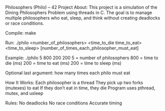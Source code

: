 Philosophers (Philo) – 42 Project
About:
This project is a simulation of the Dining Philosophers Problem using threads in C. The goal is to manage multiple philosophers who eat, sleep, and think without creating deadlocks or race conditions.

Compile:
make

Run:
./philo <number_of_philosophers> <time_to_die time_to_eat> <time_to_sleep> [number_of_times_each_philosopher_must_eat]

Example:
./philo 5 800 200 200
    5 = number of philosophers
    800 = time to die (ms)
    200 = time to eat (ms)
    200 = time to sleep (ms)

Optional last argument: how many times each philo must eat

How It Works:
    Each philosopher is a thread
    They pick up two forks (mutexes) to eat
    If they don’t eat in time, they die
    Program uses pthread, mutex, and usleep

Rules:
    No deadlocks
    No race conditions
    Accurate timing
